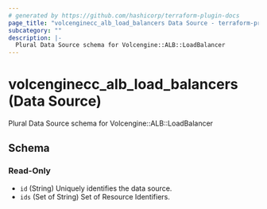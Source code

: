 ```yaml
---
# generated by https://github.com/hashicorp/terraform-plugin-docs
page_title: "volcenginecc_alb_load_balancers Data Source - terraform-provider-volcenginecc"
subcategory: ""
description: |-
  Plural Data Source schema for Volcengine::ALB::LoadBalancer
---
```


# volcenginecc_alb_load_balancers (Data Source)

Plural Data Source schema for Volcengine::ALB::LoadBalancer



<!-- schema generated by tfplugindocs -->
## Schema

### Read-Only

- `id` (String) Uniquely identifies the data source.
- `ids` (Set of String) Set of Resource Identifiers.
